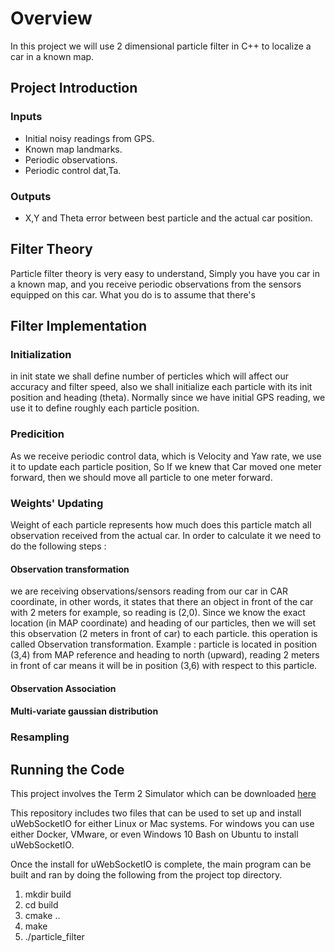 # Overview
In this project we will use 2 dimensional particle filter in C++ to localize a car in a known map. 

## Project Introduction
### Inputs
- Initial noisy readings from GPS.
- Known map landmarks.
- Periodic observations.
- Periodic control dat,Ta.

### Outputs
- X,Y and Theta error between best particle and the actual car position.

## Filter Theory 
Particle filter theory is very easy to understand, Simply you have you car in a known map, and you receive periodic observations from the sensors equipped on this car. What you do is to assume that there's 

## Filter Implementation 
### Initialization 
in init state we shall define number of perticles which will affect our accuracy and filter speed, also we shall initialize each particle with its init position and heading (theta). 
Normally since we have initial GPS reading, we use it to define roughly each particle position.

### Predicition
As we receive periodic control data, which is Velocity and Yaw rate, we use it to update each particle position, So If we knew that Car moved one meter forward, then we should move all particle to one meter forward. 

### Weights' Updating 
Weight of each particle represents how much does this particle match all observation received from the actual car. 
In order to calculate it we need to do the following steps :
#### Observation transformation 
we are receiving observations/sensors reading from our car in CAR coordinate, in other words, it states that there an object in front of the car with 2 meters for example, so reading is (2,0).
Since we know the exact location (in MAP coordinate) and heading of our particles, then we will set this observation (2 meters in front of car) to each particle. this operation is called Observation transformation. 
Example : particle is located in position (3,4) from MAP reference and heading to north (upward), reading 2 meters in front of car means it will be in position (3,6) with respect to this particle. 

#### Observation Association 

#### Multi-variate gaussian distribution 

### Resampling

## Running the Code
This project involves the Term 2 Simulator which can be downloaded [here](https://github.com/udacity/self-driving-car-sim/releases)

This repository includes two files that can be used to set up and install uWebSocketIO for either Linux or Mac systems. For windows you can use either Docker, VMware, or even Windows 10 Bash on Ubuntu to install uWebSocketIO.

Once the install for uWebSocketIO is complete, the main program can be built and ran by doing the following from the project top directory.

1. mkdir build
2. cd build
3. cmake ..
4. make
5. ./particle_filter
